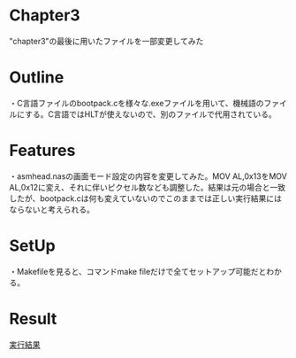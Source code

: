# Chapter3
 
"chapter3"の最後に用いたファイルを一部変更してみた
 
# Outline
 
・C言語ファイルのbootpack.cを様々な.exeファイルを用いて、機械語のファイルにする。C言語ではHLTが使えないので、別のファイルで代用されている。
 
# Features
 
・asmhead.nasの画面モード設定の内容を変更してみた。MOV  AL,0x13をMOV  AL,0x12に変え、それに伴いピクセル数なども調整した。結果は元の場合と一致したが、bootpack.cは何も変えていないのでこのままでは正しい実行結果にはならないと考えられる。

 
# SetUp
・Makefileを見ると、コマンドmake fileだけで全てセットアップ可能だとわかる。

 
# Result
[実行結果](./screenshot_chap3.png)
 
 
